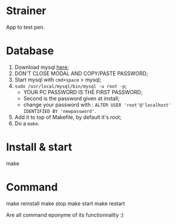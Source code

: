 Strainer
========

App to test pen.

Database
========

1. Download mysql [here](https://dev.mysql.com/downloads/file/?id=472883);
2. DON'T CLOSE MODAL AND COPY/PASTE PASSWORD;
3. Start mysql with `cmd+space` > mysql;
4. `sudo /usr/local/mysql/bin/mysql -u root -p`;
    * YOUR PC PASSWORD IS THE FIRST PASSWORD;
    * Second is the password given at install;
    * change your password with : `ALTER USER 'root'@'localhost' IDENTIFIED BY 'newpassword'`.
5. Add it to top of Makefile, by default it's root;
6. Do a `make`.

Install & start
===============

make

Command
=======

make reinstall
make stop
make start
make restart

Are all command eponyme of its functionnality :)